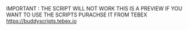 IMPORTANT : THE SCRIPT WILL NOT WORK THIS IS A PREVIEW IF YOU WANT TO USE THE SCRIPTS PURACHSE IT FROM TEBEX
https://buddyscripts.tebex.io
